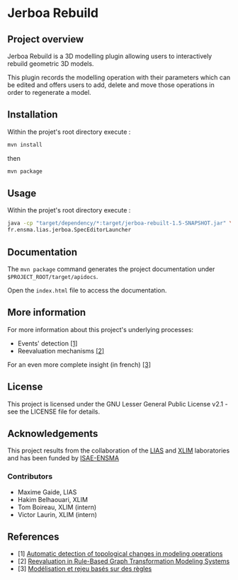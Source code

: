 # Jerboa Rebuild

## Project overview

Jerboa Rebuild is a 3D modelling plugin allowing users to interactively rebuild
geometric 3D models.

This plugin records the modelling operation with their parameters which can be
edited and offers users to add, delete and move those operations in order to
regenerate a model.

## Installation

Within the projet's root directory execute :

```sh 
mvn install
```

then

``` sh
mvn package
```

## Usage

Within the projet's root directory execute :
``` sh
java -cp "target/dependency/*:target/jerboa-rebuilt-1.5-SNAPSHOT.jar" \
fr.ensma.lias.jerboa.SpecEditorLauncher
```
## Documentation

The `mvn package` command generates the project documentation under `$PROJECT_ROOT/target/apidocs`.

Open the `index.html` file to access the documentation.

## More information

For more information about this project's underlying processes:
- Events' detection [\[1\]](https://hal.science/hal-04228069)
- Reevaluation mechanisms [\[2\]](https://hal.science/hal-04607231)

For an even more complete insight (in french) [\[3\]](https://hal.science/tel-04886518v1)

## License

This project is licensed under the GNU Lesser General Public License v2.1 - see
the LICENSE file for details.

## Acknowledgements

This project results from the collaboration of the
[LIAS](https://www.lias-lab.fr) and [XLIM](https://www.xlim.fr) laboratories
and has been funded by [ISAE-ENSMA](https://www.ensma.fr/)

### Contributors

- Maxime Gaide, LIAS
- Hakim Belhaouari, XLIM
- Tom Boireau, XLIM (intern)
- Victor Laurin, XLIM (intern)

## References
- [1] [Automatic detection of topological changes in modeling operations](https://hal.science/hal-04228069)
- [2] [Reevaluation in Rule-Based Graph Transformation Modeling Systems](https://hal.science/hal-04607231)
- [3] [Modélisation et rejeu basés sur des règles](https://hal.science/tel-04886518v1)
